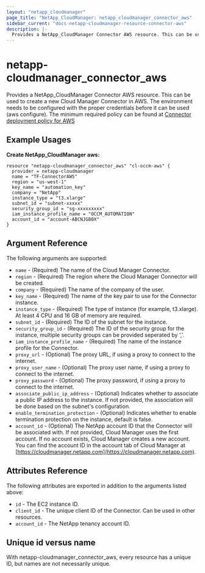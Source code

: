 ```yaml
---
layout: "netapp_cloudmanager"
page_title: "NetApp_CloudManager: netapp_cloudmanager_connector_aws"
sidebar_current: "docs-netapp-cloudmanager-resource-connector-aws"
description: |-
  Provides a NetApp_CloudManager Connector AWS resource. This can be used to create a new Cloud Manager Connector in AWS.
---
```


# netapp-cloudmanager_connector_aws

Provides a NetApp_CloudManager Connector AWS resource. This can be used to create a new Cloud Manager Connector in AWS.
The environment needs to be configured with the proper credentials before it can be used (aws configure).
The minimum required policy can be found at [Connector deployment policy for AWS](https://s3.amazonaws.com/occm-sample-policies/Policy_for_Setup_As_Service.json)

<!---
i think we need to create section for terraform and point to there
-->

## Example Usages

**Create NetApp_CloudManager aws:**

```
resource "netapp-cloudmanager_connector_aws" "cl-occm-aws" {
  provider = netapp-cloudmanager
  name = "TF-ConnectorAWS"
  region = "us-west-1"
  key_name = "automation_key"
  company = "NetApp"
  instance_type = "t3.xlarge"
  subnet_id = "subnet-xxxxx"
  security_group_id = "sg-xxxxxxxxx"
  iam_instance_profile_name = "OCCM_AUTOMATION"
  account_id = "account-ABCNJGB0X"
}
```

## Argument Reference

The following arguments are supported:

* `name` - (Required) The name of the Cloud Manager Connector.
* `region` - (Required) The region where the Cloud Manager Connector will be created.
* `company` - (Required) The name of the company of the user.
* `key_name` - (Required) The name of the key pair to use for the Connector instance.
* `instance_type` - (Required) The type of instance (for example, t3.xlarge). At least 4 CPU and 16 GB of memory are required.
* `subnet_id` - (Required) The ID of the subnet for the instance.
* `security_group_id` - (Required) The ID of the security group for the instance, multiple security groups can be provided seperated by ','.
* `iam_instance_profile_name` - (Required) The name of the instance profile for the Connector.
* `proxy_url` - (Optional) The proxy URL, if using a proxy to connect to the internet.
* `proxy_user_name` - (Optional) The proxy user name, if using a proxy to connect to the internet.
* `proxy_password` - (Optional) The proxy password, if using a proxy to connect to the internet.
* `associate_public_ip_address` - (Optional) Indicates whether to associate a public IP address to the instance. If not provided, the association will be done based on the subnet's configuration.
* `enable_termination_protection` - (Optional) Indicates whether to enable termination protection on the instance, default is false.
* `account_id` - (Optional) The NetApp account ID that the Connector will be associated with. If not provided, Cloud Manager uses the first account. If no account exists, Cloud Manager creates a new account. You can find the account ID in the account tab of Cloud Manager at [https://cloudmanager.netapp.com](https://cloudmanager.netapp.com).

## Attributes Reference

The following attributes are exported in addition to the arguments listed above:

* `id` - The EC2 instance ID.
* `client_id` - The unique client ID of the Connector. Can be used in other resources.
* `account_id` - The NetApp tenancy account ID.

## Unique id versus name

With netapp-cloudmanager_connector_aws, every resource has a unique ID, but names are not necessarily unique.

